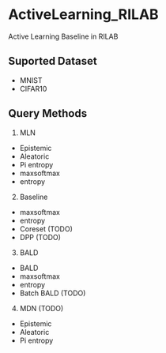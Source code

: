 # ActiveLearning_RILAB

Active Learning Baseline in RILAB


## Suported Dataset
- MNIST
- CIFAR10

## Query Methods
1. MLN 
- Epistemic
- Aleatoric
- Pi entropy
- maxsoftmax
- entropy

2. Baseline
- maxsoftmax
- entropy
- Coreset (TODO)
- DPP (TODO)

3. BALD
- BALD
- maxsoftmax
- entropy
- Batch BALD (TODO)

4. MDN (TODO)
- Epistemic
- Aleatoric
- Pi entropy
